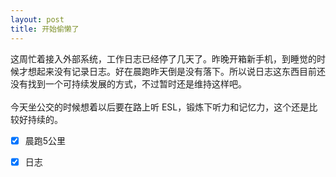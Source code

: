 ```yaml
---
layout: post
title: 开始偷懒了
---
```

这周忙着接入外部系统，工作日志已经停了几天了。昨晚开箱新手机，到睡觉的时候才想起来没有记录日志。好在晨跑昨天倒是没有落下。所以说日志这东西目前还没有找到一个可持续发展的方式，不过暂时还是维持这样吧。<br />
<br />今天坐公交的时候想着以后要在路上听  ESL，锻炼下听力和记忆力，这个还是比较好持续的。<br />

- [x] 晨跑5公里
- [x] 日志

